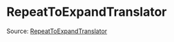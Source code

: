 # RepeatToExpandTranslator

Source: [RepeatToExpandTranslator](../../csrc/preseg_passes/translate_repeat_to_expand.cpp#L38)
